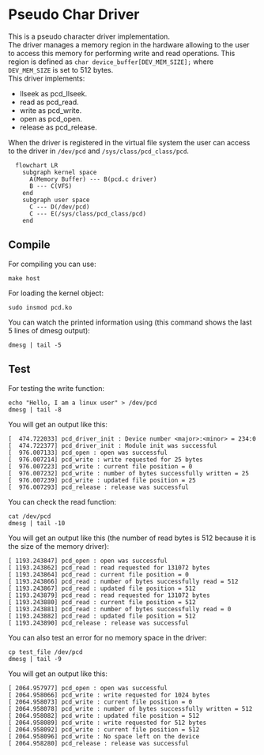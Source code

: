 # Pseudo Char Driver

This is a pseudo character driver implementation.  
The driver manages a memory region in the hardware allowing to the user to access this memory for performing write and read operations. This region is defined as ```char device_buffer[DEV_MEM_SIZE];``` where ```DEV_MEM_SIZE``` is set to 512 bytes.  
This driver implements:  
- llseek as pcd_llseek.
- read as pcd_read.
- write as pcd_write.
- open as pcd_open.
- release as pcd_release.

When the driver is registered in the virtual file system the user can access to the driver in ```/dev/pcd``` and ```/sys/class/pcd_class/pcd```.

```mermaid
  flowchart LR
    subgraph kernel space
      A(Memory Buffer) --- B(pcd.c driver)
      B --- C(VFS)
    end
    subgraph user space
      C --- D(/dev/pcd)
      C --- E(/sys/class/pcd_class/pcd)
    end
```

## Compile

For compiling you can use:
```console
make host
```

For loading the kernel object:
```console
sudo insmod pcd.ko 
```

You can watch the printed information using (this command shows the last 5 lines of dmesg output):
```console
dmesg | tail -5
```
## Test

For testing the write function:
```console
echo "Hello, I am a linux user" > /dev/pcd 
dmesg | tail -8
```

You will get an output like this:
```console
[  474.722033] pcd_driver_init : Device number <major>:<minor> = 234:0
[  474.722377] pcd_driver_init : Module init was successful
[  976.007133] pcd_open : open was successful
[  976.007214] pcd_write : write requested for 25 bytes
[  976.007223] pcd_write : current file position = 0
[  976.007232] pcd_write : number of bytes successfully written = 25
[  976.007239] pcd_write : updated file position = 25
[  976.007293] pcd_release : release was successful
```

You can check the read function:
```console
cat /dev/pcd 
dmesg | tail -10
```

You will get an output like this (the number of read bytes is 512 because it is the size of the memory driver):
```console
[ 1193.243847] pcd_open : open was successful
[ 1193.243862] pcd_read : read requested for 131072 bytes
[ 1193.243864] pcd_read : current file position = 0
[ 1193.243866] pcd_read : number of bytes successfully read = 512
[ 1193.243867] pcd_read : updated file position = 512
[ 1193.243879] pcd_read : read requested for 131072 bytes
[ 1193.243880] pcd_read : current file position = 512
[ 1193.243881] pcd_read : number of bytes successfully read = 0
[ 1193.243882] pcd_read : updated file position = 512
[ 1193.243890] pcd_release : release was successful
```
You can also test an error for no memory space in the driver:
```console
cp test_file /dev/pcd
dmesg | tail -9
```

You will get an output like this:
```console
[ 2064.957977] pcd_open : open was successful
[ 2064.958066] pcd_write : write requested for 1024 bytes
[ 2064.958073] pcd_write : current file position = 0
[ 2064.958078] pcd_write : number of bytes successfully written = 512
[ 2064.958082] pcd_write : updated file position = 512
[ 2064.958089] pcd_write : write requested for 512 bytes
[ 2064.958092] pcd_write : current file position = 512
[ 2064.958096] pcd_write : No space left on the device
[ 2064.958280] pcd_release : release was successful
```
